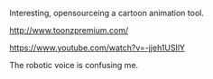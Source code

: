 Interesting, opensourceing a cartoon animation tool.

http://www.toonzpremium.com/

https://www.youtube.com/watch?v=-jjeh1USIlY

The robotic voice is confusing me.